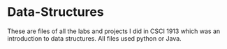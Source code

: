 # Data-Structures

These are files of all the labs and projects I did in CSCI 1913 which was an introduction to data structures.
All files used python or Java.
